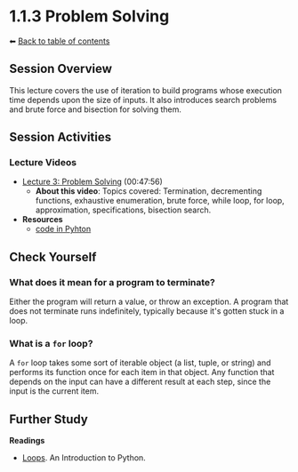 # 1.1.3 Problem Solving

⬅ [Back to table of contents](https://github.com/ericdouglas/MIT-computer-science/tree/master/archives/01-introduction-to-computer-science-and-programming#table-of-contents)

## Session Overview

This lecture covers the use of iteration to build programs whose execution time depends upon the size of inputs. It also introduces search problems and brute force and bisection for solving them.

## Session Activities

### Lecture Videos

* [Lecture 3: Problem Solving](http://ocw.mit.edu/courses/electrical-engineering-and-computer-science/6-00sc-introduction-to-computer-science-and-programming-spring-2011/unit-1/lecture-3-problem-solving/#?w=535) (00:47:56)
  * **About this video**: Topics covered: Termination, decrementing functions, exhaustive enumeration, brute force, while loop, for loop, approximation, specifications, bisection search.
* **Resources**
  * [code in Pyhton](https://github.com/ericdouglas/MIT-computer-science-and-engineering/blob/master/archives/01-introduction-to-computer-science-and-programming/archives/UNIT-01/03-problem-solving/lec03.py)

## Check Yourself

### **What does it mean for a program to terminate?**

Either the program will return a value, or throw an exception. A program that does not terminate runs indefinitely, typically because it's gotten stuck in a loop.

### What is a `for` loop?

A `for` loop takes some sort of iterable object (a list, tuple, or string) and performs its function once for each item in that object. Any function that depends on the input can have a different result at each step, since the input is the current item.

## Further Study

**Readings**
  * [Loops](http://beastie.cs.ua.edu/cs150/book/index_14.html). An Introduction to Python.

